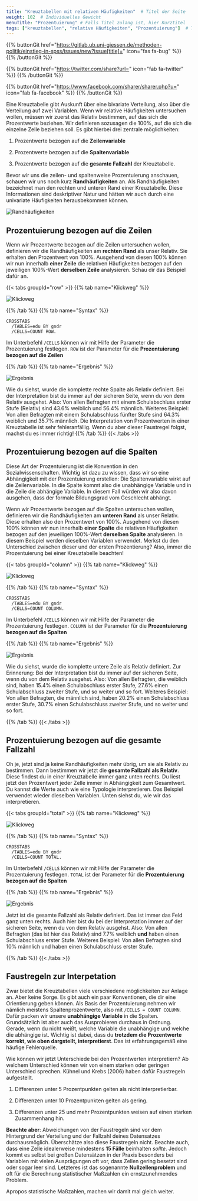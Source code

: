 ```yaml
---
title: "Kreuztabellen mit relativen Häufigkeiten"  # Titel der Seite
weight: 102  # Individuelles Gewicht 
menuTitle: "Prozentuierung" # Falls Titel zulang ist, hier Kurztitel
tags: ["kreuztabellen", "relative Häufigkeiten", "Prozentuierung"]  # Tags hiereinsetzen; Kurzwort, was auf der Seite passsiert
---
```


{{% buttonGit href="https://gitlab.ub.uni-giessen.de/methoden-politik/einstieg-in-spss/issues/new?issue[title]=" icon="fas fa-bug" %}} {{% /buttonGit %}} 

{{% buttonGit href="https://twitter.com/share?url=" icon="fab fa-twitter" %}} {{% /buttonGit %}}

{{% buttonGit href="https://www.facebook.com/sharer/sharer.php?u=" icon="fab fa-facebook" %}} {{% /buttonGit %}}

Eine Kreuztabelle gibt Auskunft über eine bivariate Verteilung, also über die Verteilung auf zwei Variablen. Wenn wir relative Häufigkeiten untersuchen wollen, müssen wir zuerst das Relativ bestimmen, auf das sich die Prozentwerte beziehen. Wir definieren sozusagen die 100%, auf die sich die einzelne Zelle beziehen soll. Es gibt hierbei drei zentrale möglichkeiten:

1. Prozentwerte bezogen auf die **Zeilenvariable**

1. Prozentwerte bezogen auf die **Spaltenvariable**

1. Prozentwerte bezogen auf die **gesamte Fallzahl** der Kreuztabelle.

Bevor wir uns die zeilen- und spaltenweise Prozentuierung anschauen, schauen wir uns noch kurz **Randhäufigkeiten** an. Als Randhäufigkeiten bezeichnet man den rechten und unteren Rand einer Kreuztabelle. Diese Informationen sind deskriptiver Natur und hätten wir auch durch eine univariate Häufigkeiten herausbekommen können.

![Randhäufigkeiten](../img/randhäufig.png)

## Prozentuierung bezogen auf die Zeilen

Wenn wir Prozentwerte bezogen auf die Zeilen untersuchen wollen, definieren wir die Randhäufigkeiten am **rechten Rand** als unser Relativ. Sie erhalten den Prozentwert von 100%. Ausgehend von diesen 100% können wir nun innerhalb **einer Zeile** die relativen Häufigkeiten bezogen auf den jeweiligen 100%-Wert **derselben Zeile** analysieren. Schau dir das Beispiel dafür an.

{{< tabs groupId="row" >}}
{{% tab name="Klickweg" %}}

![Klickweg](../gif/row.gif)

{{% /tab %}}
{{% tab name="Syntax" %}}
```{spss}
CROSSTABS
  /TABLES=edu BY gndr
  /CELLS=COUNT ROW.

```
Im Unterbefehl `/CELLS` können wir mit Hilfe der Parameter die Prozentuierung festlegen. `ROW` ist der Parameter für die **Prozentuierung bezogen auf die Zeilen**

{{% /tab %}}
{{% tab name="Ergebnis" %}}

![Ergebnis](../img/row.png)

Wie du siehst, wurde die komplette rechte Spalte als Relativ definiert. Bei der Interpretation bist du immer auf der sicheren Seite, wenn du von dem Relativ ausgehst. Also: Von allen Befragten mit einem Schulabschluss erster Stufe (Relativ) sind 43.6% weiblich und 56.4% männlich. Weiteres Beispiel: Von allen Befragten mit einem Schulabschluss fünfter Stufe sind 64.3% weiblich und 35.7% männlich. Die Interpretation von Prozentwerten in einer Kreuztabelle ist sehr fehleranfällig. Wenn du aber dieser Faustregel folgst, machst du es immer richtig!
{{% /tab %}}
{{< /tabs >}}

## Prozentuierung bezogen auf die Spalten

Diese Art der Prozentuierung ist die Konvention in den Sozialwissenschaften. Wichtig ist dazu zu wissen, dass wir so eine Abhängigkeit mit der Prozentuierung erstellen: Die Spaltenvariable wirkt auf die Zeilenvariable. In die Spalte kommt also die unabhängige Variable und in die Zeile die abhängige Variable. In diesem Fall würden wir also davon ausgehen, dass der formale Bildungsgrad vom Geschlecht abhängt. 

Wenn wir Prozentwerte bezogen auf die Spalten untersuchen wollen, definieren wir die Randhäufigkeiten am **unteren Rand** als unser Relativ. Diese erhalten also den Prozentwert von 100%. Ausgehend von diesen 100% können wir nun innerhalb **einer Spalte** die relativen Häufigkeiten bezogen auf den jeweiligen 100%-Wert **derselben Spalte** analysieren. In diesem Beispiel werden dieselben Variablen verwendet. Merkst du den Unterschied zwischen dieser und der ersten Prozentierung? Also, immer die Prozentuierung bei einer Kreuztabelle beachten!

{{< tabs groupId="column" >}}
{{% tab name="Klickweg" %}}

![Klickweg](../gif/column.gif)

{{% /tab %}}
{{% tab name="Syntax" %}}
```{spss}
CROSSTABS
  /TABLES=edu BY gndr
  /CELLS=COUNT COLUMN.

```
Im Unterbefehl `/CELLS` können wir mit Hilfe der Parameter die Prozentuierung festlegen. `COLUMN` ist der Parameter für die **Prozentuierung bezogen auf die Spalten**

{{% /tab %}}
{{% tab name="Ergebnis" %}}

![Ergebnis](../img/column.png)

Wie du siehst, wurde die komplette untere Zeile als Relativ definiert. Zur Erinnerung: Bei der Interpretation bist du immer auf der sicheren Seite, wenn du von dem Relativ ausgehst. Also: Von allen Befragten, die weiblich sind,  haben 15.4% einen Schulabschluss erster Stufe, 27.6% einen Schulabschluss zweiter Stufe, und so weiter und so fort. Weiteres Beispiel: Von allen Befragten, die männlich sind, haben 20.2% einen Schulabschluss erster Stufe, 30.7% einen Schulabschluss zweiter Stufe, und so weiter und so fort. 

{{% /tab %}}
{{< /tabs >}}

## Prozentuierung bezogen auf die gesamte Fallzahl

Oh je, jetzt sind ja keine Randhäufigkeiten mehr übrig, um sie als Relativ zu bestimmen. Dann bestimmen wir jetzt die **gesamte Fallzahl als Relativ**. Diese findest du in einer Kreuztabelle immer ganz unten rechts. Du liest jetzt den Prozentwert jeder Zelle immer in Abhängigkeit zum Gesamtwert. Du kannst die Werte auch wie eine Typologie interpretieren. Das Beispiel verwendet wieder dieselben Variablen. Unten siehst du, wie wir das interpretieren.

{{< tabs groupId="total" >}}
{{% tab name="Klickweg" %}}

![Klickweg](../gif/total.gif)

{{% /tab %}}
{{% tab name="Syntax" %}}
```{spss}
CROSSTABS
  /TABLES=edu BY gndr
  /CELLS=COUNT TOTAL.

```
Im Unterbefehl `/CELLS` können wir mit Hilfe der Parameter die Prozentuierung festlegen. `TOTAL` ist der Parameter für die **Prozentuierung bezogen auf die Spalten**

{{% /tab %}}
{{% tab name="Ergebnis" %}}

![Ergebnis](../img/total.png)

Jetzt ist die gesamte Fallzahl als Relativ definiert. Das ist immer das Feld ganz unten rechts. Auch hier bist du bei der Interpretation immer auf der sicheren Seite, wenn du von dem Relativ ausgehst. Also: Von allen Befragten (das ist hier das Relativ) sind 7.7% weiblich **und** haben einen Schulabschluss erster Stufe. Weiteres Beispiel: Von allen Befragten sind 10% männlich und haben einen Schulabschluss erster Stufe.

{{% /tab %}}
{{< /tabs >}}

## Faustregeln zur Interpetation 

Zwar bietet die Kreuztabellen viele verschiedene möglichkeiten zur Anlage an. Aber keine Sorge. Es gibt auch ein paar Konventionen, die dir eine Orientierung geben können. Als Basis der Prozentuierung nehmen wir nämlich meistens Spaltenprozentwerte, also mit `/CELLS = COUNT COLUMN`. Dafür packen wir unsere **unabhängige Variable** in die Spalten. Grundsätzlich ist aber auch das Ausprobieren durchaus in Ordnung. Gerade, wenn du nicht weißt, welche Variable die unabhängige und welche die abhängige ist. Wichtig ist dabei, dass du **trotzdem die Prozentwerte korrekt, wie oben dargstellt, interpretierst**. Das ist erfahrungsgemäß eine häufige Fehlerquelle.

Wie können wir jetzt Unterschiede bei den Prozentwerten interpretiern? Ab welchem Unterschied können wir von einem starken oder geringen Unterschied sprechen. Kühnel und Krebs (2006) haben dafür Faustregeln aufgestellt.

1. Differenzen unter 5 Prozentpunkten gelten als nicht interpretierbar.

1. Differenzen unter 10 Prozentpunkten gelten als gering. 

1. Differenzen unter 25 und mehr Prozentpunkten weisen auf einen starken Zusammenhang hin. 

**Beachte aber**: Abweichungen von der Faustregeln sind vor dem Hintergrund der Verteilung und der Fallzahl deines Datensatzes durchausmöglich. Überschätze also diese Faustregeln nicht. Beachte auch, dass eine Zelle idealerweise mindestens **15 Fälle** beinhalten *sollte*. Jedoch kommt es selbst bei großen Datensätzen in der Praxis besonders bei Variablen mit vielen Ausprägungen oft vor, dass Zellen gering besetzt sind oder sogar leer sind. Letzteres ist das sogenannte **Nullzellenproblem** und oft für die Berechnung statistischer Maßzahlen ein ernstzunehmendes Problem.

Apropos statistische Maßzahlen, machen wir damit mal gleich weiter.